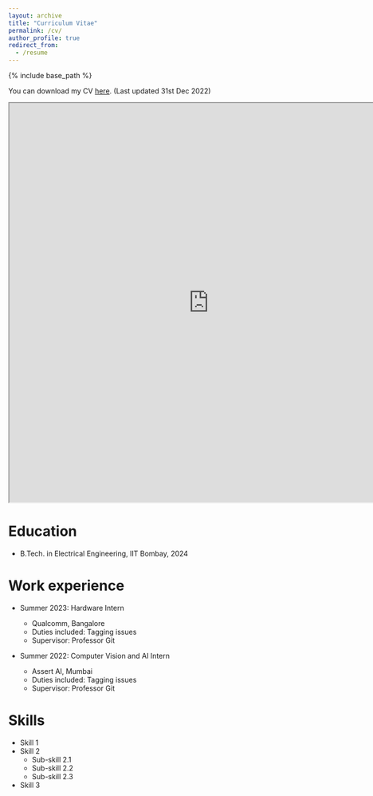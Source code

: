 ```yaml
---
layout: archive
title: "Curriculum Vitae"
permalink: /cv/
author_profile: true
redirect_from:
  - /resume
---
```


{% include base_path %}

You can download my CV [here](/files/Curriculum_Vitae.pdf). (Last updated 31st Dec 2022)

<iframe src="https://hardiikpanchal.github.io/files/Curriculum_Vitae.pdf" width="800" height="800"> </iframe>


Education
======
* B.Tech. in Electrical Engineering, IIT Bombay, 2024

Work experience
======
* Summer 2023: Hardware Intern
  * Qualcomm, Bangalore
  * Duties included: Tagging issues
  * Supervisor: Professor Git

* Summer 2022: Computer Vision and AI Intern
  * Assert AI, Mumbai
  * Duties included: Tagging issues
  * Supervisor: Professor Git


Skills
======
* Skill 1
* Skill 2
  * Sub-skill 2.1
  * Sub-skill 2.2
  * Sub-skill 2.3
* Skill 3
